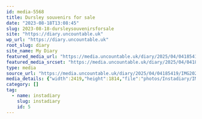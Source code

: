 ```yaml
---
id: media-5568
title: Dursley souvenirs for sale
date: "2023-08-18T13:08:45"
slug: 2023-08-18-dursleysouvenirsforsale
site: "https://diary.uncountable.uk"
wp_url: "https://diary.uncountable.uk"
root_slug: diary
site_name: My Diary
featured_media_url: "https://media.uncountable.uk/diary/2025/04/04185419/IMG20230818140845.webp"
featured_media_srcset: "https://media.uncountable.uk/diary/2025/04/04185419/IMG20230818140845-300x225.webp 300w, https://media.uncountable.uk/diary/2025/04/04185419/IMG20230818140845-1024x768.webp 1024w, https://media.uncountable.uk/diary/2025/04/04185419/IMG20230818140845-150x150.webp 150w, https://media.uncountable.uk/diary/2025/04/04185419/IMG20230818140845-640x480.webp 640w, https://media.uncountable.uk/diary/2025/04/04185419/IMG20230818140845.webp 2419w"
type: media
source_url: "https://media.uncountable.uk/diary/2025/04/04185419/IMG20230818140845.webp"
media_details: {"width":2419,"height":1814,"file":"photos/Instadiary/IMG20230818140845.webp","filesize":192124,"sizes":{"medium":{"file":"IMG20230818140845-300x225.webp","width":300,"height":225,"filesize":22888,"mime_type":"image/webp","source_url":"https://media.uncountable.uk/diary/2025/04/04185419/IMG20230818140845-300x225.webp"},"large":{"file":"IMG20230818140845-1024x768.webp","width":1024,"height":768,"filesize":132694,"mime_type":"image/webp","source_url":"https://media.uncountable.uk/diary/2025/04/04185419/IMG20230818140845-1024x768.webp"},"thumbnail":{"file":"IMG20230818140845-150x150.webp","width":150,"height":150,"filesize":9708,"mime_type":"image/webp","source_url":"https://media.uncountable.uk/diary/2025/04/04185419/IMG20230818140845-150x150.webp"},"mobwidth":{"file":"IMG20230818140845-640x480.webp","width":640,"height":480,"filesize":70944,"mime_type":"image/webp","source_url":"https://media.uncountable.uk/diary/2025/04/04185419/IMG20230818140845-640x480.webp"},"full":{"file":"IMG20230818140845.webp","width":2419,"height":1814,"mime_type":"image/webp","source_url":"https://media.uncountable.uk/diary/2025/04/04185419/IMG20230818140845.webp"}},"image_meta":{"aperture":"0","credit":"","camera":"","caption":"","created_timestamp":"0","copyright":"","focal_length":"0","iso":"0","shutter_speed":"0","title":"","orientation":"0","keywords":[]}}
category: []
tag:
  - name: instadiary
    slug: instadiary
    id: 5
---
```


